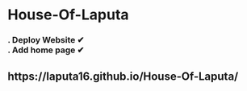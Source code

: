 # House-Of-Laputa
<h3>
. Deploy Website    ✔     <br>
. Add home page     ✔      <br>

</h3>

<h2>  https://laputa16.github.io/House-Of-Laputa/ </h2>